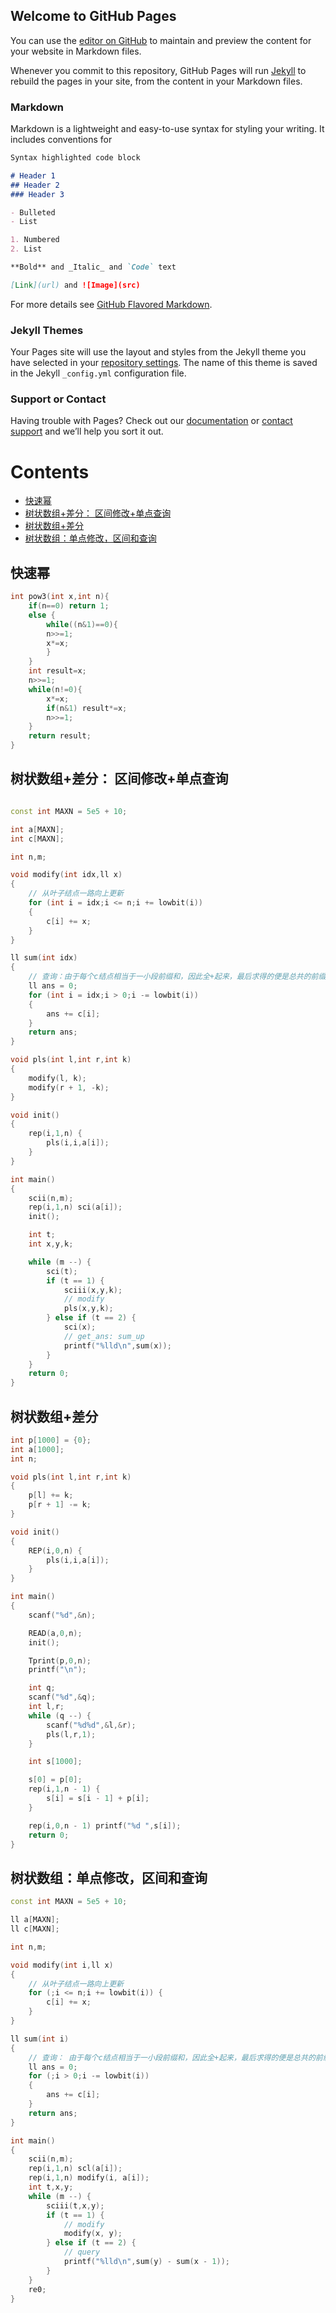 ## Welcome to GitHub Pages

You can use the [editor on GitHub](https://github.com/ouxiangli/ouxiangli.github.io/edit/master/README.md) to maintain and preview the content for your website in Markdown files.

Whenever you commit to this repository, GitHub Pages will run [Jekyll](https://jekyllrb.com/) to rebuild the pages in your site, from the content in your Markdown files.

### Markdown

Markdown is a lightweight and easy-to-use syntax for styling your writing. It includes conventions for

```markdown
Syntax highlighted code block

# Header 1
## Header 2
### Header 3

- Bulleted
- List

1. Numbered
2. List

**Bold** and _Italic_ and `Code` text

[Link](url) and ![Image](src)
```

For more details see [GitHub Flavored Markdown](https://guides.github.com/features/mastering-markdown/).

### Jekyll Themes

Your Pages site will use the layout and styles from the Jekyll theme you have selected in your [repository settings](https://github.com/ouxiangli/ouxiangli.github.io/settings). The name of this theme is saved in the Jekyll `_config.yml` configuration file.

### Support or Contact

Having trouble with Pages? Check out our [documentation](https://docs.github.com/categories/github-pages-basics/) or [contact support](https://github.com/contact) and we’ll help you sort it out.



# Contents  
- [快速幂](#快速幂)
- [树状数组+差分： 区间修改+单点查询](#树状数组差分-区间修改单点查询)
- [树状数组+差分](#树状数组差分)
- [树状数组：单点修改，区间和查询](#树状数组单点修改区间和查询)

## 快速幂
```cpp
int pow3(int x,int n){
    if(n==0) return 1;
    else {
        while((n&1)==0){
        n>>=1;
        x*=x;
        }
    }
    int result=x;
    n>>=1;
    while(n!=0){
        x*=x;
        if(n&1) result*=x;
        n>>=1;
    }
    return result;
}
```

## 树状数组+差分： 区间修改+单点查询
```cpp

const int MAXN = 5e5 + 10;

int a[MAXN];
int c[MAXN];

int n,m;

void modify(int idx,ll x)
{
    // 从叶子结点一路向上更新
    for (int i = idx;i <= n;i += lowbit(i))
    {
        c[i] += x;
    }
}

ll sum(int idx)
{
    // 查询：由于每个c结点相当于一小段前缀和，因此全+起来，最后求得的便是总共的前缀和
    ll ans = 0;
    for (int i = idx;i > 0;i -= lowbit(i))
    {
        ans += c[i];
    }
    return ans;
}

void pls(int l,int r,int k)
{
    modify(l, k);
    modify(r + 1, -k);
}

void init()
{
    rep(i,1,n) {
        pls(i,i,a[i]);
    }
}

int main()
{
    scii(n,m);
    rep(i,1,n) sci(a[i]);
    init();

    int t;
    int x,y,k;

    while (m --) {
        sci(t);
        if (t == 1) {
            sciii(x,y,k);
            // modify
            pls(x,y,k);
        } else if (t == 2) {
            sci(x);
            // get_ans: sum_up
            printf("%lld\n",sum(x));
        }
    }
    return 0;
}

```


## 树状数组+差分

```cpp
int p[1000] = {0};
int a[1000];
int n;

void pls(int l,int r,int k)
{
    p[l] += k;
    p[r + 1] -= k;
}

void init()
{
    REP(i,0,n) {
        pls(i,i,a[i]);
    }
}

int main()
{
    scanf("%d",&n);

    READ(a,0,n);
    init();

    Tprint(p,0,n);
    printf("\n");

    int q;
    scanf("%d",&q);
    int l,r;
    while (q --) {
        scanf("%d%d",&l,&r);
        pls(l,r,1);
    }

    int s[1000];

    s[0] = p[0];
    rep(i,1,n - 1) {
        s[i] = s[i - 1] + p[i];
    }

    rep(i,0,n - 1) printf("%d ",s[i]);
    return 0;
}

```


## 树状数组：单点修改，区间和查询

```cpp
const int MAXN = 5e5 + 10;

ll a[MAXN];
ll c[MAXN];

int n,m;

void modify(int i,ll x)
{
    // 从叶子结点一路向上更新
    for (;i <= n;i += lowbit(i)) {
        c[i] += x;
    }
}

ll sum(int i)
{
    // 查询： 由于每个c结点相当于一小段前缀和，因此全+起来，最后求得的便是总共的前缀和 // 查询： 由于每个c结点相当于一小段前缀和，因此全+起来，最后求得的便是总共的前缀和 // 查询： 由于每个c结点相当于一小段前缀和，因此全+起来，最后求得的便是总共的前缀和 // 查询： 由于每个c结点相当于一小段前缀和，因此全+起来，最后求得的便是总共的前缀和 // 查询： 由于每个c结点相当于一小段前缀和，因此全+起来，最后求得的便是总共的前缀和
    ll ans = 0;
    for (;i > 0;i -= lowbit(i))
    {
        ans += c[i];
    }
    return ans;
}

int main()
{
    scii(n,m);
    rep(i,1,n) scl(a[i]);
    rep(i,1,n) modify(i, a[i]);
    int t,x,y;
    while (m --) {
        sciii(t,x,y);
        if (t == 1) {
            // modify
            modify(x, y);
        } else if (t == 2) {
            // query
            printf("%lld\n",sum(y) - sum(x - 1));
        }
    }
    re0;
}

```